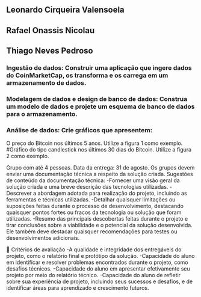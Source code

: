 ## Leonardo Cirqueira Valensoela
## Rafael Onassis Nicolau
## Thiago Neves Pedroso

### Ingestão de dados: Construir uma aplicação que ingere dados do CoinMarketCap, os transforma e os carrega em um armazenamento de dados.
### Modelagem de dados e design de banco de dados: Construa um modelo de dados e projete um esquema de banco de dados para o armazenamento.
### Análise de dados: Crie gráficos que apresentem:
O preço do Bitcoin nos últimos 5 anos. Utilize a figura 1 como exemplo.
#Gráfico do tipo candlestick nos últimos 30 dias do Bitcoin. Utilize a figura 2 como exemplo.

Grupo com até 4 pessoas.
Data da entrega: 31 de agosto.
Os grupos devem enviar uma documentação técnica a respeito da solução criada. 
Sugestões de conteúdo da documentação técnica:
-Fornecer uma visão geral da solução criada  e uma breve descrição das tecnologias utilizadas.
-Descrever a abordagem adotada para realização do projeto, incluindo as ferramentas e técnicas utilizadas. 
-Detalhar quaisquer limitações ou suposições feitas durante o processo de desenvolvimento, destacando quaisquer pontos fortes ou fracos da tecnologia ou solução que foram utilizadas.
-Resumo das principais descobertas feitas durante o projeto e tirar conclusões sobre a viabilidade e o potencial da solução desenvolvida. Ele também deve destacar quaisquer recomendações para testes ou desenvolvimentos adicionais.

💯 Critérios de avaliação
-A qualidade e integridade dos entregáveis do projeto, como o relatório final e protótipo da solução.
-Capacidade do aluno em identificar e resolver problemas encontrados durante o projeto, como desafios técnicos.
-Capacidade do aluno em apresentar efetivamente seu projeto por meio do relatório técnico.
-Capacidade do aluno de refletir sobre sua experiência de projeto, incluindo seus sucessos e desafios, e de identificar áreas para aprendizado e crescimento futuros.

